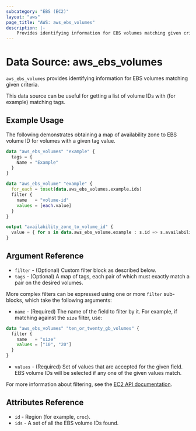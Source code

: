 ```yaml
---
subcategory: "EBS (EC2)"
layout: "aws"
page_title: "AWS: aws_ebs_volumes"
description: |-
    Provides identifying information for EBS volumes matching given criteria
---
```


# Data Source: aws_ebs_volumes

`aws_ebs_volumes` provides identifying information for EBS volumes matching given criteria.

This data source can be useful for getting a list of volume IDs with (for example) matching tags.

## Example Usage

The following demonstrates obtaining a map of availability zone to EBS volume ID for volumes with a given tag value.

```terraform
data "aws_ebs_volumes" "example" {
  tags = {
    Name = "Example"
  }
}

data "aws_ebs_volume" "example" {
  for_each = toset(data.aws_ebs_volumes.example.ids)
  filter {
    name   = "volume-id"
    values = [each.value]
  }
}

output "availability_zone_to_volume_id" {
  value = { for s in data.aws_ebs_volume.example : s.id => s.availability_zone }
}
```

## Argument Reference

* `filter` - (Optional) Custom filter block as described below.
* `tags` - (Optional) A map of tags, each pair of which must exactly match
  a pair on the desired volumes.

More complex filters can be expressed using one or more `filter` sub-blocks,
which take the following arguments:

* `name` - (Required) The name of the field to filter by it.
For example, if matching against the `size` filter, use:

```terraform
data "aws_ebs_volumes" "ten_or_twenty_gb_volumes" {
  filter {
    name   = "size"
    values = ["10", "20"]
  }
}
```

* `values` - (Required) Set of values that are accepted for the given field.
  EBS volume IDs will be selected if any one of the given values match.

For more information about filtering, see the [EC2 API documentation][describe-volumes].

## Attributes Reference

* `id` - Region (for example, `croc`).
* `ids` - A set of all the EBS volume IDs found.

[describe-volumes]: https://docs.cloud.croc.ru/en/api/ec2/volumes/DescribeVolumes.html
[tf-ebs-volume]: ebs_volume.html
